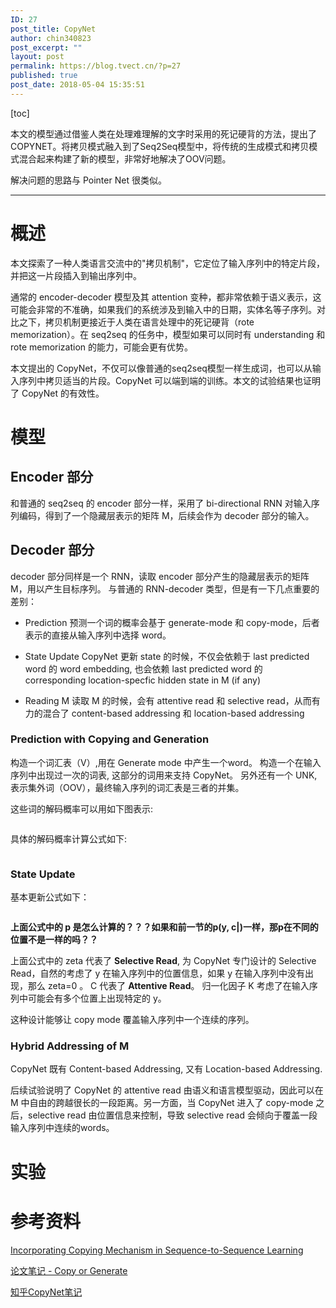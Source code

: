 ```yaml
---
ID: 27
post_title: CopyNet
author: chin340823
post_excerpt: ""
layout: post
permalink: https://blog.tvect.cn/?p=27
published: true
post_date: 2018-05-04 15:35:51
---
```

[toc]

本文的模型通过借鉴人类在处理难理解的文字时采用的死记硬背的方法，提出了COPYNET。将拷贝模式融入到了Seq2Seq模型中，将传统的生成模式和拷贝模式混合起来构建了新的模型，非常好地解决了OOV问题。

解决问题的思路与 Pointer Net 很类似。

<!--more-->

<hr />

<h1>概述</h1>

本文探索了一种人类语言交流中的"拷贝机制"，它定位了输入序列中的特定片段，并把这一片段插入到输出序列中。

通常的 encoder-decoder 模型及其 attention 变种，都非常依赖于语义表示，这可能会非常的不准确，如果我们的系统涉及到输入中的日期，实体名等子序列。对比之下，拷贝机制更接近于人类在语言处理中的死记硬背（rote memorization）。在 seq2seq 的任务中，模型如果可以同时有 understanding 和 rote memorization 的能力，可能会更有优势。

本文提出的 CopyNet，不仅可以像普通的seq2seq模型一样生成词，也可以从输入序列中拷贝适当的片段。CopyNet 可以端到端的训练。本文的试验结果也证明了 CopyNet 的有效性。

<h1>模型</h1>

<h2>Encoder 部分</h2>

和普通的 seq2seq 的 encoder 部分一样，采用了 bi-directional RNN 对输入序列编码，得到了一个隐藏层表示的矩阵 M，后续会作为 decoder 部分的输入。

<h2>Decoder 部分</h2>

decoder 部分同样是一个 RNN，读取 encoder 部分产生的隐藏层表示的矩阵 M，用以产生目标序列。
与普通的 RNN-decoder 类型，但是有一下几点重要的差别：

<ul>
<li>Prediction
预测一个词的概率会基于 generate-mode 和 copy-mode，后者表示的直接从输入序列中选择 word。</p></li>
<li><p>State Update
CopyNet 更新 state 的时候，不仅会依赖于 last predicted word 的 word embedding, 也会依赖 last predicted word 的 corresponding location-specfic hidden state in M (if any)</p></li>
<li><p>Reading M
读取 M 的时候，会有 attentive read 和 selective read，从而有力的混合了 content-based addressing 和 location-based addressing</p></li>
</ul>

<h3>Prediction with Copying and Generation</h3>

<p>构造一个词汇表（V）,用在 Generate mode 中产生一个word。
构造一个在输入序列中出现过一次的词表, 这部分的词用来支持 CopyNet。
另外还有一个 UNK, 表示集外词（OOV），最终输入序列的词汇表是三者的并集。

这些词的解码概率可以用如下图表示:

<img src="http://blog.tvect.cc/wp-content/uploads/2018/05/CopyNet-Prob.png" alt="" />

具体的解码概率计算公式如下:

<img src="http://blog.tvect.cc/wp-content/uploads/2018/05/CopyNet-Prob2.png" alt="" />

<h3>State Update</h3>

基本更新公式如下：

<img src="http://blog.tvect.cc/wp-content/uploads/2018/05/CopyNet-stateupdate.png" alt="" />

<strong>上面公式中的 p 是怎么计算的？？？如果和前一节的p(y, c|)一样，那p在不同的位置不是一样的吗？？</strong>

上面公式中的 zeta 代表了 <strong>Selective Read</strong>, 为 CopyNet 专门设计的 Selective Read，自然的考虑了 y 在输入序列中的位置信息，如果 y 在输入序列中没有出现，那么 zeta=0 。
C 代表了 <strong>Attentive Read</strong>。
归一化因子 K 考虑了在输入序列中可能会有多个位置上出现特定的 y。

这种设计能够让 copy mode 覆盖输入序列中一个连续的序列。

<h3>Hybrid Addressing of M</h3>

CopyNet 既有 Content-based Addressing, 又有 Location-based Addressing.

后续试验说明了 CopyNet 的 attentive read 由语义和语言模型驱动，因此可以在 M 中自由的跨越很长的一段距离。另一方面，当 CopyNet 进入了 copy-mode 之后，selective read 由位置信息来控制，导致 selective read 会倾向于覆盖一段输入序列中连续的words。

<h1>实验</h1>

<h1>参考资料</h1>

<a href="https://arxiv.org/abs/1603.06393" title="Incorporating Copying Mechanism in Sequence-to-Sequence Learning">Incorporating Copying Mechanism in Sequence-to-Sequence Learning</a>

<a href="https://zhuanlan.zhihu.com/p/30810609" title="论文笔记 - Copy or Generate">论文笔记 - Copy or Generate</a>

<a href="https://zhuanlan.zhihu.com/p/21421396" title="知乎CopyNet笔记">知乎CopyNet笔记</a>